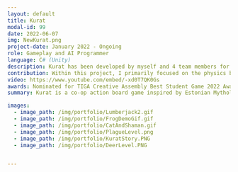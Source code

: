 ```yaml
---
layout: default
title: Kurat
modal-id: 99
date: 2022-06-07
img: NewKurat.png
project-date: January 2022 - Ongoing
role: Gameplay and AI Programmer
language: C# (Unity)
description: Kurat has been developed by myself and 4 team members for our final university project. The game has been taken to Insomnia 68 where we gathered over 1000 playtesters and a large amount of feedback. Kurat is an action board game for up to 4 players, in which the players must make decisions as a team and survive a variety of trials supplied by the Devil. Weapons are physics based using the right analog stick to control; for example you must swing a scythe around the player to gather momentum to deal higher damage. Should any team member die, the whole group loses.
contribution: Within this project, I primarily focused on the physics based combat system in which the player uses the right analog stick of a controller to swing a weapon around their character, or pull back to aim a bow. On top of this, I worked on the major enemies within the game, such as the Frog of the North and the Ancestors. Some of these enemy attacks are displayed in the GIFs below.
video: https://www.youtube.com/embed/-xd0T7QK0Gs
awards: Nominated for TIGA Creative Assembly Best Student Game 2022 Award
summary: Kurat is a co-op action board game inspired by Estonian Mythology

images:
  - image_path: /img/portfolio/Lumberjack2.gif
  - image_path: /img/portfolio/FrogDemoGif.gif
  - image_path: /img/portfolio/CatAndShaman.gif
  - image_path: /img/portfolio/PlagueLevel.png
  - image_path: /img/portfolio/KuratStory.PNG
  - image_path: /img/portfolio/DeerLevel.PNG


---
```

